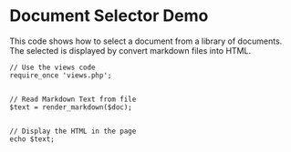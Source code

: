 # Document Selector Demo

This code shows how to select a document from a library of documents.  
The selected is displayed by convert markdown files into HTML.


    // Use the views code
    require_once 'views.php';


    // Read Markdown Text from file
    $text = render_markdown($doc);


    // Display the HTML in the page
    echo $text;
    
